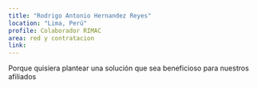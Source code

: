 ```yaml
---
title: "Rodrigo Antonio Hernandez Reyes"
location: "Lima, Perú"
profile: Colaborador RIMAC
area: red y contratacion
link: 
---
```


Porque quisiera plantear una solución que sea beneficioso para nuestros afiliados